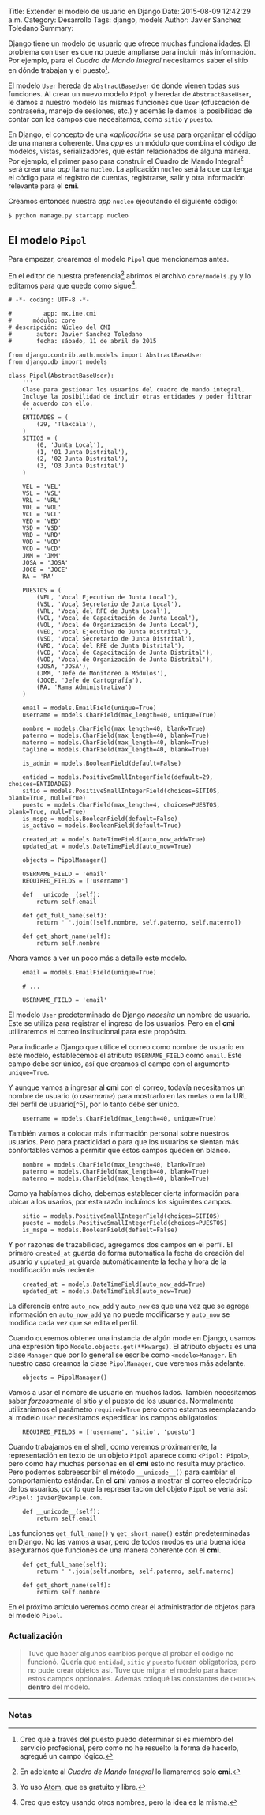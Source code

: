 Title: Extender el modelo de usuario en Django
Date: 2015-08-09 12:42:29 a.m.
Category: Desarrollo
Tags:  django, models
Author: Javier Sanchez Toledano
Summary: 


Django tiene un modelo de usuario que ofrece muchas funcionalidades. El problema con `User` es que no puede ampliarse para incluir más información. Por ejemplo, para el *Cuadro de Mando Integral* necesitamos saber el sitio en dónde trabajan y el puesto[^1].

El modelo `User` hereda de `AbstractBaseUser` de donde vienen todas sus funciones. Al crear un nuevo modelo `Pipol` y heredar de `AbstractBaseUser`, le damos a nuestro modelo las mismas funciones que `User` (ofuscación de contraseña, manejo de sesiones, etc.) y además le damos la posibilidad de contar con los campos que necesitamos, como `sitio` y `puesto`.

En Django, el concepto de una *«aplicación»* se usa para organizar el código de una manera coherente. Una *app* es un módulo que combina el código de modelos, vistas, serializadores, que están relacionados de alguna manera. Por ejemplo, el primer paso para construir el Cuadro de Mando Integral[^2] será crear una *app* llama `nucleo`. La aplicación `nucleo` será la que contenga el código para el registro de cuentas, registrarse, salir y otra información relevante para el **cmi**.

Creamos entonces nuestra *app* `nucleo` ejecutando el siguiente código:

```language-python
$ python manage.py startapp nucleo
```

El modelo `Pipol`
-----------------

Para empezar, crearemos el modelo `Pipol` que mencionamos antes.

En el editor de nuestra preferencia[^3] abrimos el archivo `core/models.py` y lo editamos para que quede como sigue[^4]:

```language-python
# -*- coding: UTF-8 -*-

#         app: mx.ine.cmi
#      módulo: core
# descripción: Núcleo del CMI
#       autor: Javier Sanchez Toledano
#       fecha: sábado, 11 de abril de 2015

from django.contrib.auth.models import AbstractBaseUser
from django.db import models

class Pipol(AbstractBaseUser):
    '''
    Clase para gestionar los usuarios del cuadro de mando integral.
    Incluye la posibilidad de incluir otras entidades y poder filtrar
    de acuerdo con ello.
    '''
    ENTIDADES = (
        (29, 'Tlaxcala'),
    )
    SITIOS = (
        (0, 'Junta Local'),
        (1, '01 Junta Distrital'),
        (2, '02 Junta Distrital'),
        (3, 'O3 Junta Distrital')
    )

    VEL = 'VEL'
    VSL = 'VSL'
    VRL = 'VRL'
    VOL = 'VOL'
    VCL = 'VCL'
    VED = 'VED'
    VSD = 'VSD'
    VRD = 'VRD'
    VOD = 'VOD'
    VCD = 'VCD'
    JMM = 'JMM'
    JOSA = 'JOSA'
    JOCE = 'JOCE'
    RA = 'RA'

    PUESTOS = (
        (VEL, 'Vocal Ejecutivo de Junta Local'),
        (VSL, 'Vocal Secretario de Junta Local'),
        (VRL, 'Vocal del RFE de Junta Local'),
        (VCL, 'Vocal de Capacitación de Junta Local'),
        (VOL, 'Vocal de Organización de Junta Local'),
        (VED, 'Vocal Ejecutivo de Junta Distrital'),
        (VSD, 'Vocal Secretario de Junta Distrital'),
        (VRD, 'Vocal del RFE de Junta Distrital'),
        (VCD, 'Vocal de Capacitación de Junta Distrital'),
        (VOD, 'Vocal de Organización de Junta Distrital'),
        (JOSA, 'JOSA'),
        (JMM, 'Jefe de Monitoreo a Módulos'),
        (JOCE, 'Jefe de Cartografía'),
        (RA, 'Rama Administrativa')
    )

    email = models.EmailField(unique=True)
    username = models.CharField(max_length=40, unique=True)

    nombre = models.CharField(max_length=40, blank=True)
    paterno = models.CharField(max_length=40, blank=True)
    materno = models.CharField(max_length=40, blank=True)
    tagline = models.CharField(max_length=40, blank=True)

    is_admin = models.BooleanField(default=False)

    entidad = models.PositiveSmallIntegerField(default=29, choices=ENTIDADES)
    sitio = models.PositiveSmallIntegerField(choices=SITIOS, blank=True, null=True)
    puesto = models.CharField(max_length=4, choices=PUESTOS, blank=True, null=True)
    is_mspe = models.BooleanField(default=False)
    is_activo = models.BooleanField(default=True)

    created_at = models.DateTimeField(auto_now_add=True)
    updated_at = models.DateTimeField(auto_now=True)

    objects = PipolManager()

    USERNAME_FIELD = 'email'
    REQUIRED_FIELDS = ['username']

    def __unicode__(self):
        return self.email

    def get_full_name(self):
        return ' '.join([self.nombre, self.paterno, self.materno])

    def get_short_name(self):
        return self.nombre

```

Ahora vamos a ver un poco más a detalle este modelo.

```
    email = models.EmailField(unique=True)

    # ...

    USERNAME_FIELD = 'email'
```

El modelo `User` predeterminado de Django *necesita* un nombre de usuario. Este se utiliza para registrar el ingreso de los usuarios. Pero en el __cmi__ utilizaremos el correo institucional para este propósito.

Para indicarle a Django que utilice el correo como nombre de usuario en este modelo, establecemos el atributo `USERNAME_FIELD` como `email`. Este campo debe ser único, así que creamos el campo con el argumento `unique=True`.

Y aunque vamos a ingresar al __cmi__ con el correo, todavía necesitamos un nombre de usuario (o _username_) para mostrarlo en las metas o en la URL del perfil de usuario[^5], por lo tanto debe ser único.

```
    username = models.CharField(max_length=40, unique=True)
```

También vamos a colocar más información personal sobre nuestros usuarios. Pero para practicidad o para que los usuarios se sientan más confortables vamos a permitir que estos campos queden en blanco.

```
    nombre = models.CharField(max_length=40, blank=True)
    paterno = models.CharField(max_length=40, blank=True)
    materno = models.CharField(max_length=40, blank=True)
```

Como ya habíamos dicho, debemos establecer cierta información para ubicar a los usarios, por esta razón incluímos los siguientes campos.

```
    sitio = models.PositiveSmallIntegerField(choices=SITIOS)
    puesto = models.PositiveSmallIntegerField(choices=PUESTOS)
    is_mspe = models.BooleanField(default=False)
```

Y por razones de trazabilidad, agregamos dos campos en el perfil. El primero `created_at` guarda de forma automática la fecha de creación del usuario y `updated_at` guarda automáticamente la fecha y hora de la modificación más reciente.

```
    created_at = models.DateTimeField(auto_now_add=True)
    updated_at = models.DateTimeField(auto_now=True)
```

La diferencia entre `auto_now_add` y `auto_now` es que una vez que se agrega información en `auto_now_add` ya no puede modificarse y `auto_now` se modifica cada vez que se edita el perfil.

Cuando queremos obtener una instancia de algún mode en Django, usamos una expresión tipo `Modelo.objects.get(**kwargs)`. El atributo `objects` es una clase `Manager` que por lo general se escribe como `<modelo>Manager`. En nuestro caso creamos la clase `PipolManager`, que veremos más adelante.

```
    objects = PipolManager()
```

Vamos a usar el nombre de usuario en muchos lados. También necesitamos saber _forzosamente_ el sitio y el puesto de los usuarios. Normalmente utilizaríamos el parámetro `required=True` pero como estamos reemplazando al modelo `User` necesitamos especificar los campos obligatorios:

```
    REQUIRED_FIELDS = ['username', 'sitio', 'puesto']
```

Cuando trabajamos en el shell, como veremos próximamente, la representación en texto de un objeto `Pipol` aparece como `<Pipol: Pipol>`, pero como hay muchas personas en el __cmi__ esto no resulta muy práctico.  Pero podemos sobreescribir el método `__unicode__()` para cambiar el comportamiento estándar. En el __cmi__ vamos a mostrar el correo electrónico de los usuarios, por lo que la representación del objeto `Pipol` se vería así: `<Pipol: javier@example.com`.

```
    def __unicode__(self):
        return self.email
```

Las funciones `get_full_name()` y `get_short_name()` están predeterminadas en Django. No las vamos a usar, pero de todos modos es una buena idea asegurarnos que funciones de una manera coherente con el __cmi__.

```
    def get_full_name(self):
        return ' '.join(self.nombre, self.paterno, self.materno)

    def get_short_name(self):
        return self.nombre
```

En el próximo artículo veremos como crear el administrador de objetos para el modelo `Pipol`.


### Actualización

> Tuve que hacer algunos cambios porque al probar el código no funcionó. Quería que `entidad`, `sitio` y `puesto` fueran obligatorios, pero no pude crear objetos así. Tuve que migrar el modelo para hacer estos campos opcionales. Además coloqué las constantes de `CHOICES` __dentro__ del modelo.

---

### Notas

[^1]: Creo que a través del puesto puedo determinar si es miembro del servicio profesional, pero como no he resuelto la forma de hacerlo, agregué un campo lógico.

[^2]: En adelante al *Cuadro de Mando Integral* lo llamaremos solo **cmi**.

[^3]: Yo uso [Atom](http://j.mp/1clPzBh), que es gratuito y libre.

[^4]: Creo que estoy usando otros nombres, pero la idea es la misma.
